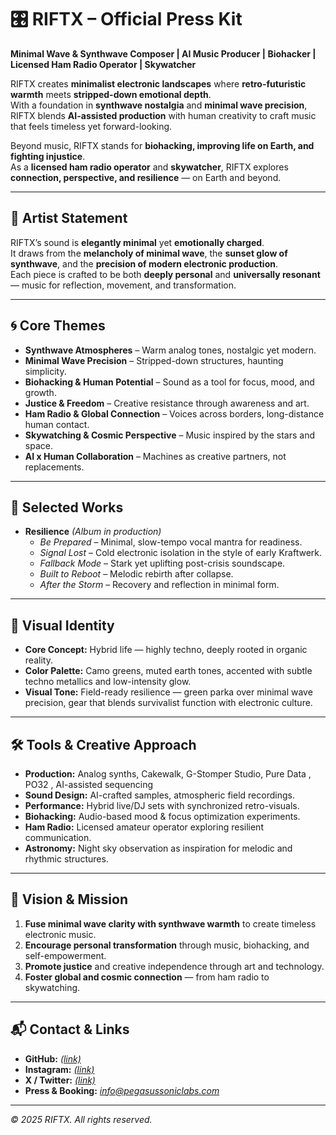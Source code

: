 # 🎛 RIFTX – Official Press Kit

**Minimal Wave & Synthwave Composer | AI Music Producer | Biohacker | Licensed Ham Radio Operator | Skywatcher**

RIFTX creates **minimalist electronic landscapes** where **retro-futuristic warmth** meets **stripped-down emotional depth**.  
With a foundation in **synthwave nostalgia** and **minimal wave precision**, RIFTX blends **AI-assisted production** with human creativity to craft music that feels timeless yet forward-looking.  

Beyond music, RIFTX stands for **biohacking, improving life on Earth, and fighting injustice**.  
As a **licensed ham radio operator** and **skywatcher**, RIFTX explores **connection, perspective, and resilience** — on Earth and beyond.

---

## 🎵 Artist Statement
RIFTX’s sound is **elegantly minimal** yet **emotionally charged**.  
It draws from the **melancholy of minimal wave**, the **sunset glow of synthwave**, and the **precision of modern electronic production**.  
Each piece is crafted to be both **deeply personal** and **universally resonant** — music for reflection, movement, and transformation.  

---

## 🌀 Core Themes
- **Synthwave Atmospheres** – Warm analog tones, nostalgic yet modern.  
- **Minimal Wave Precision** – Stripped-down structures, haunting simplicity.  
- **Biohacking & Human Potential** – Sound as a tool for focus, mood, and growth.  
- **Justice & Freedom** – Creative resistance through awareness and art.  
- **Ham Radio & Global Connection** – Voices across borders, long-distance human contact.  
- **Skywatching & Cosmic Perspective** – Music inspired by the stars and space.  
- **AI x Human Collaboration** – Machines as creative partners, not replacements.  

---

## 📀 Selected Works
- **Resilience** *(Album in production)*  
  - *Be Prepared* – Minimal, slow-tempo vocal mantra for readiness.  
  - *Signal Lost* – Cold electronic isolation in the style of early Kraftwerk.  
  - *Fallback Mode* – Stark yet uplifting post-crisis soundscape.  
  - *Built to Reboot* – Melodic rebirth after collapse.  
  - *After the Storm* – Recovery and reflection in minimal form.  

---

## 📸 Visual Identity
- **Core Concept:** Hybrid life — highly techno, deeply rooted in organic reality.  
- **Color Palette:** Camo greens, muted earth tones, accented with subtle techno metallics and low-intensity glow.  
- **Visual Tone:** Field-ready resilience — green parka over minimal wave precision, gear that blends survivalist function with electronic culture.  

---

## 🛠 Tools & Creative Approach
- **Production:** Analog synths, Cakewalk, G-Stomper Studio, Pure Data , PO32 , AI-assisted sequencing
- **Sound Design:** AI-crafted samples, atmospheric field recordings.  
- **Performance:** Hybrid live/DJ sets with synchronized retro-visuals.  
- **Biohacking:** Audio-based mood & focus optimization experiments.  
- **Ham Radio:** Licensed amateur operator exploring resilient communication.  
- **Astronomy:** Night sky observation as inspiration for melodic and rhythmic structures.  

---

## 🎯 Vision & Mission
1. **Fuse minimal wave clarity with synthwave warmth** to create timeless electronic music.  
2. **Encourage personal transformation** through music, biohacking, and self-empowerment.  
3. **Promote justice** and creative independence through art and technology.  
4. **Foster global and cosmic connection** — from ham radio to skywatching.  

---

## 📬 Contact & Links
- **GitHub:** [*(link)*  ](https://github.com/pegasussoniclabs/riftx-musi) 
- **Instagram:** [*(link)*  ](https://www.instagram.com/riftx_music/)
- **X / Twitter:** [*(link)*  ](https://x.com/sonic_pegasus) 
- **Press & Booking:** *info@pegasussoniclabs.com*  

---

*© 2025 RIFTX. All rights reserved.*
